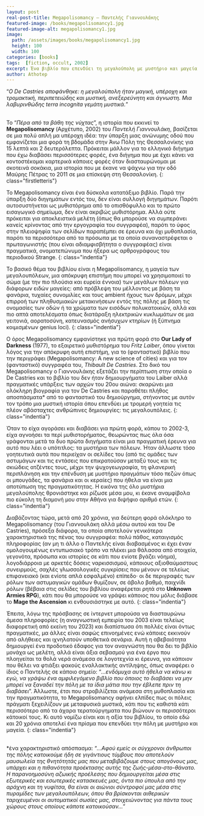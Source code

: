 ```yaml
---
layout: post
real-post-title: Megapolisomancy – Παντελής Γιαννουλάκης
featured-image: /books/megapolisomancy1.jpg
featured-image-alt: megapolisomancy1.jpg
image:
  path: /assets/images/books/megapolisomancy1.jpg
  height: 100
  width: 100
categories: [books]
tags:  [fiction, occult, 2002]
excerpt: Ένα βιβλίο που επενδύει τη μεγαλούπολη με μυστήριο και μαγεία
author: Athotep
---
```


“*Ο De Castries αποφάνθηκε: η μεγαλούπολη ήταν μαγική, υπέροχη και τρομακτική, περιπετειώδης και μυστική, ανεξερεύνητη και άγνωστη. Μια λαβυρινθώδης terra incognita γεμάτη μυστικά.*”  
<br>

Το “*Πέρα από τα βάθη της νύχτας*”, η ιστορία που εκκινεί το **Megapolisomancy** (Αρχέτυπο, 2002) του *Παντελή Γιαννουλάκη*, βασίζεται σε μια πολύ απλή μα υπέροχη ιδέα: την ύπαρξη μιας ανώνυμης οδού που εμφανίζεται μια φορά τη βδομάδα στην Άνω Πόλη της Θεσσαλονίκης για 15 λεπτά και 2 δευτερόλεπτα. Πρόκειται μάλλον για το ελληνικό διήγημα που έχω διαβάσει περισσότερες φορές, ένα διήγημα που με έχει κάνει να κοντοστέκομαι καρτερικά κάποιες φορές όταν διασταυρώνομαι με σκοτεινά σοκάκια, μια ιστορία που με έκανε να ψάχνω για την οδό Μαύρης Πέτρας το 2011 σε μια επίσκεψη στη Θεσσαλονίκη.
{: class="firstletteris"}

Το Megapolisomancy είναι ένα δύσκολα κατατάξιμο βιβλίο. Παρά την ύπαρξη δύο διηγημάτων εντός του, δεν είναι συλλογή διηγημάτων. Παρότι αυτοσυστήνεται ως μυθιστόρημα από το οπισθόφυλλο και το πρώτο εισαγωγικό σημείωμα, δεν είναι ακριβώς μυθιστόρημα. Αλλά ούτε πρόκειται για αποκλειστικά μελέτη (όπως θα μπορούσε να συμπεράνει κανείς κρίνοντας από την εργογραφία του συγγραφέα), παρότι το ύφος στην πλειοψηφία των σελίδων παραπέμπει σε έρευνα και όχι μυθοπλασία, παρότι τα περισσότερα από τα πρόσωπα με τα οποία συναναστρέφεται ο πρωταγωνιστής (που είναι αδιαμφισβήτητα ο συγγραφέας) είναι πραγματικά, ονοματεπώνυμα που ήξερα ως αρθρογράφους του περιοδικού Strange.
{: class="indentia"}

Το βασικό θέμα του βιβλίου είναι η Megapolisomancy, η μαγεία των μεγαλουπόλεων, μια απόκρυφη επιστήμη που μπορεί να χρησιμοποιεί το σώμα (με την πιο πλούσια και ευρεία έννοια) των μεγάλων πόλεων για διάφορων ειδών μαγείες: από πρόβλεψη του μέλλοντος με βάση τα φανάρια, τυχαίες συνομιλίες και τους ambient ήχους των δρόμων, μέχρι επιρροή των πληθυσμιακών μετακινήσεων εντός της πόλης με βάση τις ονομασίες των οδών ή τα χρώματα των εισόδων πολυκατοικιών, αλλά και πιο απτά αποτελέσματα όπως διατάραξη ηλεκτρικών κυκλωμάτων σε μια γειτονιά, αορατοσύνη, κατευνασμός ανήσυχων κτηρίων (ή ξύπνημα κοιμισμένων genius loci).
{: class="indentia"}

Ο όρος Megapolisomancy εμφανίστηκε για πρώτη φορά στο **Our Lady of Darkness** (1977), το εξαιρετικό μυθιστόρημα του *Fritz Laiber*, όπου γίνεται λόγος για την απόκρυφη αυτή επιστήμη, για το (φανταστικό) βιβλίο που την περιγράφει (Megapolisomancy: A new science of cities) και για τον (φανταστικό) συγγραφέα του, *Thibault De Castries*. Στο δικό του Megapolisomancy ο Γιαννουλάκης εξετάζει την περίπτωση στην οποία ο De Castries και το βιβλίο του δεν ήταν δημιουργήματα του Laiber αλλά πραγματικές υπάρξεις των αρχών του 20ου αιώνα: σκαρώνει μια ολόκληρη βιογραφία για τον De Castries και παραθέτει πλήθος αποσπάσματα* από το φανταστικό του δημιούργημα, στήνοντας με αυτόν τον τρόπο μια μυστική ιστορία όπου επενδύει με τρομερή γοητεία τις πλέον αβάσταχτες ανθρώπινες δημιουργίες: τις μεγαλουπόλεις. 
{: class="indentia"}

Όταν το είχα αγοράσει και διαβάσει για πρώτη φορά, κάπου το 2002-3, είχα αγνοήσει τα περί μυθιστορήματος, θεωρώντας πως όλα όσα γράφονται μετά τα δυο πρώτα διηγήματα είναι μια πραγματική έρευνα για αυτό που λέει ο υπότιτλος: τα μυστήρια των πόλεων. Ήταν άλλωστε τόσο γοητευτικά αυτά που περιείχαν οι σελίδες του (από τις ομάδες των αστυμάγων και τις εντάσεις που επικρατούσαν μεταξύ τους και τις σκιώδεις ατζέντες τους, μέχρι την ψυχογεωγραφία, τη φλανερική περιπλάνηση και την επένδυση με μυστήριο πραγμάτων τόσο πεζών όπως οι μπουγάδες, τα φανάρια και οι κεραίες) που ήθελα να είναι μια αποτύπωση της πραγματικότητας. Η εικόνα της όλο μυστήρια μεγαλούπολης θρονιάστηκε και ρίζωσε μέσα μου, κι έκανε αναμφίβολα πιο εύκολη τη διαμονή μου στην Αθήνα για διψήφιο αριθμό ετών.
{: class="indentia"}

Διαβάζοντας τώρα, μετά από 20 χρόνια, για δεύτερη φορά ολόκληρο το Megapolisomancy (του Γιαννουλάκη αλλά μέσω αυτού και του De Castries), πρόσεξα διάφορα, τα οποία αποτελούν γενικότερα χαρακτηριστικά της πένας του συγγραφέα: πολύ πάθος, καταιγισμός πληροφορίας (αν μη τι άλλο ο Παντελής είναι διαβασμένος κι έχει έναν ομολογουμένως εντυπωσιακό τρόπο να πλέκει μια θάλασσα από στοιχεία, γεγονότα, πρόσωπα και ιστορίες σε κάτι που ενίοτε βγάζει νόημα), λογοδιάρροια με αρκετές δόσεις ναρκισσισμού, κάποιους αξιοθαύμαστους συνειρμούς, σαχλές γλωσσολογικές συγκρίσεις που μένουν σε τελείως επιφανειακό (και ενίοτε απλά εσφαλμένο) επίπεδο· οι δε περιγραφές των ρόλων των αστυμαγικών ομάδων θυμίζουν, σε άβολο βαθμό, παιχνίδι ρόλων (βέβαια στις σελίδες του βιβλίου αναφέρεται ρητά στο **Unknown Armies RPG**), κάτι που θα μπορούσε να γράψει κάποιος που μόλις διάβασε το **Mage the Ascension** κι ενθουσιάστηκε με αυτό. 
{: class="indentia"}

Έπειτα, λόγω της πρόσβασης σε ίντερνετ μπορούσα να διασταυρώνω άμεσα πληροφορίες (η αναγνωστική εμπειρία του 2003 είναι τελείως διαφορετική από εκείνη του 2023) και διαπίστωσα ότι πολλές είναι όντως πραγματικές, μα άλλες είναι σαφώς επινοημένες ενώ κάποιες εκκινούν από αλήθειες και ιχνηλατούν υποθετικά σενάρια. Αυτή η αβεβαιότητα δημιουργεί ένα προδοτικό έδαφος για τον αναγνώστη που θα δει το βιβλίο μονάχα ως μελέτη, αλλά είναι άξια σεβασμού για ένα έργο που πλοηγείται τα θολά νερά ανάμεσα σε λογοτεχνία κι έρευνα, για κάποιον που θέλει να φτιάξει φακούς εναλλακτικής αντίληψης, όπως αναφέρει ο ίδιος ο Παντελής σε κάποιο σημείο: “*...ενδόμυχα αυτό ήθελα να κάνω κι εγώ, να γράψω ένα αμφιλεγόμενο βιβλίο που όποιος το διαβάσει να μην μπορεί να ξαναδεί την πόλη με τα ίδια μάτια που την έβλεπε πριν τη διαβάσει*”. Άλλωστε, έτσι που στροβιλίζεται ανάμεσα στη μυθοπλασία και την πραγματικότητα, το Megapolisomancy αφήνει ελπίδες πως οι πόλεις πράγματι ξεχειλίζουν με μεταφυσικά μυστικά, κάτι που τις καθιστά κάτι περισσότερο από τα άχαρα τερατούργηματα που βιώνουν οι περισσότεροι κάτοικοί τους. Κι αυτό νομίζω είναι και η αξία του βιβλίου, το οποίο εδώ και 20 χρόνια αποτελεί ένα πρίσμα που επενδύει την πόλη με μυστήριο και μαγεία. 
{: class="indentia"}  
<br>

\*ένα χαρακτηριστικό απόσπασμα: “*...Αφού εμείς οι σύγχρονοι άνθρωποι της πόλης κατοικούμε ήδη σε γιγάντιους τύμβους που αποτελούν μαυσωλεία της θνητότητάς μας που μεταβιβάζουμε στους απογόνους μας, υπάρχει και η πιθανότητα προέκτασης αυτής της ζωής-μέσα-στο-θάνατο. Η παρανοημοσύνη αζωικής προέλεσης που δημιουργείται μέσα στις εξωτερικές και εσωτερικές κατασκευές μας, όντα πιο ύπουλα από την αράχνη και τη νυφίτσα, θα είναι οι αιώνιοι σύντροφοί μας μέσα στις πυραμίδες των μεγαλουπόλεων, όπου θα βρίσκονται αιθερικών ταριχευμένοι οι αυτοματικοί σωσίες μας, στοιχειώνοντας για πάντα τους χώρους στους οποίους κάποτε κατοικούσαν...*”